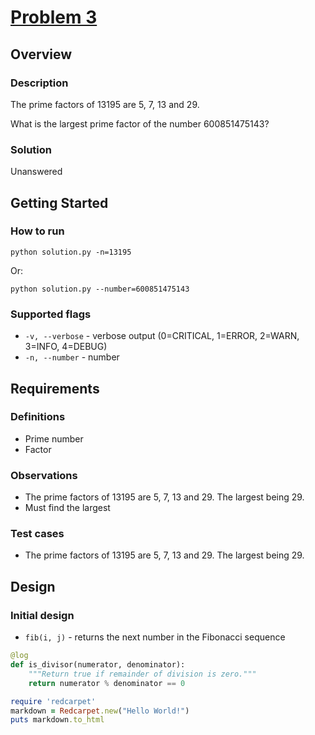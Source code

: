 # [Problem 3](http://projecteuler.net/index.php?section=problems&id=3)

## Overview

### Description

The prime factors of 13195 are 5, 7, 13 and 29.

What is the largest prime factor of the number 600851475143?

### Solution

Unanswered

## Getting Started

### How to run

    python solution.py -n=13195

Or:

    python solution.py --number=600851475143

### Supported flags

* `-v, --verbose` - verbose output (0=CRITICAL, 1=ERROR, 2=WARN, 3=INFO, 4=DEBUG)
* `-n, --number` - number

## Requirements

### Definitions

* Prime number
* Factor

### Observations

* The prime factors of 13195 are 5, 7, 13 and 29. The largest being 29.
* Must find the largest

### Test cases

* The prime factors of 13195 are 5, 7, 13 and 29. The largest being 29.

## Design

### Initial design

* `fib(i, j)` - returns the next number in the Fibonacci sequence

```python
@log
def is_divisor(numerator, denominator):
    """Return true if remainder of division is zero."""
    return numerator % denominator == 0
```

```ruby
require 'redcarpet'
markdown = Redcarpet.new("Hello World!")
puts markdown.to_html
```